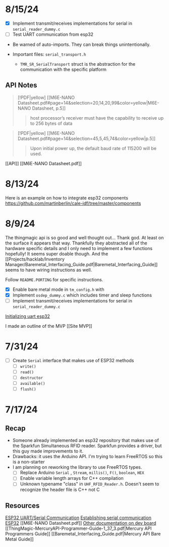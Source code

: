 # 8/15/24
- [x] Implement transmit/receives implementations for serial in `serial_reader_dummy.c`
- [ ] Test UART communication from esp32

- Be warned of auto-imports. They can break things unintentionally.

- Important files: `serial_transport.h`
	- `TMR_SR_SerialTransport` struct is the abstraction for the communication with the specific platform
## API Notes
> [!PDF|yellow] [[M6E-NANO Datasheet.pdf#page=14&selection=20,14,20,99&color=yellow|M6E-NANO Datasheet, p.5]]
> > host processor’s receiver must have the capability to receive up to 256 bytes of data



> [!PDF|yellow] [[M6E-NANO Datasheet.pdf#page=14&selection=45,5,45,74&color=yellow|p.5]]
> >  Upon initial power up, the default baud rate of 115200 will be used.


[[API]]
[[M6E-NANO Datasheet.pdf]]

# 8/13/24
Here is an example on how to integrate esp32 components 
https://github.com/martinberlin/cale-idf/tree/master/components



# 8/9/24
The thingmagic api is so good and well thought out... Thank god. At least on the surface it appears that way. Thankfully they abstracted all of the hardware specific details and I only need to implement a few functions hopefully! It seems super doable though. And the [[Projects/hacklab/Inventory Manager/Baremetal_Interfacing_Guide.pdf|Baremetal_Interfacing_Guide]] seems to have wiring instructions as well. 

Follow `README.PORTING` for specific instructions. 
- [x] Enable bare metal mode in `tm_config.h`  with 
- [x] Implement `osdep_dummy.c` which includes timer and sleep functions
- [ ] Implement transmit/receives implementations for serial in `serial_reader_dummy.c`

[Initializing uart esp32](https://docs.espressif.com/projects/esp-idf/en/stable/esp32/api-reference/peripherals/uart.html)

I made an outline of the MVP [[Site MVP]]

# 7/31/24
- [ ] Create `Serial` interface that makes use of ESP32 methods
	- [ ] `write()`
	- [ ] `read()`
	- [ ] `destructor`
	- [ ] `available()`
	- [ ] `flush()`

# 7/17/24
## Recap
- Someone already implemented an esp32 repository that makes use of the Sparkfun Simultaneous RFID reader. Sparkfun provides a driver, but this guy made improvements to it. 
- Drawbacks: it uses the Arduino API. I'm trying to learn FreeRTOS so this is a non-starter
- I am planning on reworking the library to use FreeRTOS types.
	- [ ] Replace Arduino `Serial` , `Stream`, `millis()`, `F()`, `boolean`, `HEX`
	- [ ] Enable variable length arrays for C++ compilation
	- [ ] Unknown typename "class" in `UHF_RFID_Reader.h`. Doesn't seem to recognize the header file is C++ not C

## Resources
[ESP32 UART/Serial Communication](https://docs.espressif.com/projects/esp-idf/en/stable/esp32/api-reference/peripherals/uart.html)
[Establishing serial communication ESP32](https://docs.espressif.com/projects/esp-idf/en/latest/esp32/get-started/establish-serial-connection.html)
[[M6E-NANO Datasheet.pdf]]
[Other documentation on dev board](https://www.sparkfun.com/products/14066#documents-tab)
[[ThingMagic-MercuryAPI-Programmer-Guide-1_37_3.pdf|Mercury API Programmers Guide]]
[[Baremetal_Interfacing_Guide.pdf|Mercury API Bare Metal Guide]]